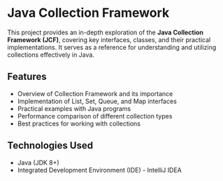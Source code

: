 # Java Collection Framework  
This project provides an in-depth exploration of the **Java Collection Framework (JCF)**, covering key interfaces, classes, and their practical implementations. It serves as a reference for understanding and utilizing collections effectively in Java.  

## Features  
- Overview of Collection Framework and its importance  
- Implementation of List, Set, Queue, and Map interfaces  
- Practical examples with Java programs  
- Performance comparison of different collection types  
- Best practices for working with collections  

## Technologies Used  
- Java (JDK 8+)  
- Integrated Development Environment (IDE) - IntelliJ IDEA  

